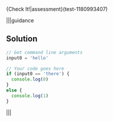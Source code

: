 {Check It!|assessment}(test-1180993407)

|||guidance
## Solution

```javascript
// Get command line arguments
input0 = 'hello'

// Your code goes here
if (input0 == 'there') {
  console.log(0)
}
else {
  console.log(1)
}
```
|||
